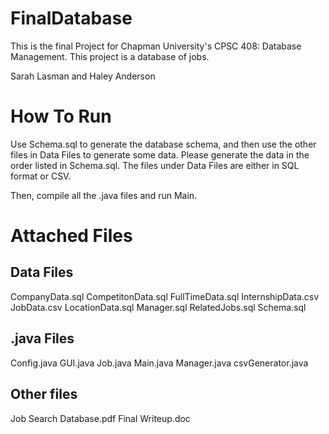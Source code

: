 # FinalDatabase

This is the final Project for Chapman University's CPSC 408: Database Management. 
This project is a database of jobs.

Sarah Lasman and Haley Anderson

# How To Run

Use Schema.sql to generate the database schema, and then use the other files in Data Files to generate some data. 
Please generate the data in the order listed in Schema.sql.
The files under Data Files are either in SQL format or CSV.

Then, compile all the .java files and run Main.

# Attached Files

  ## Data Files
  CompanyData.sql
  CompetitonData.sql
  FullTimeData.sql
  InternshipData.csv
  JobData.csv
  LocationData.sql
  Manager.sql
  RelatedJobs.sql
  Schema.sql
  
  ## .java Files
  Config.java
  GUI.java
  Job.java
  Main.java
  Manager.java
  csvGenerator.java
  
  ## Other files
  Job Search Database.pdf
  Final Writeup.doc
